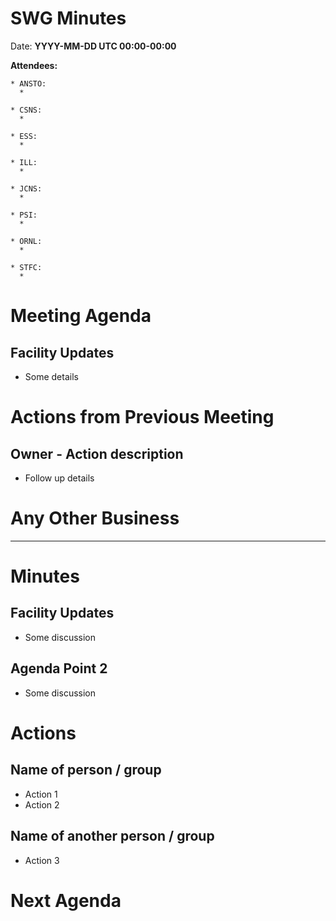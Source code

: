 # SWG Minutes

Date: **YYYY-MM-DD UTC 00:00-00:00**

**Attendees:**
```
* ANSTO:
  * 
  
* CSNS:
  * 
  
* ESS:
  *
  
* ILL:
  * 

* JCNS:
  * 

* PSI:
  * 
  
* ORNL:
  * 
  
* STFC:
  *
```

# Meeting Agenda

## Facility Updates
- Some details

# Actions from Previous Meeting

## Owner - Action description
- Follow up details

# Any Other Business

------------

# Minutes

## Facility Updates
- Some discussion

## Agenda Point 2
- Some discussion


# Actions

## Name of person / group
- Action 1
- Action 2

## Name of another person / group
- Action 3

# Next Agenda


